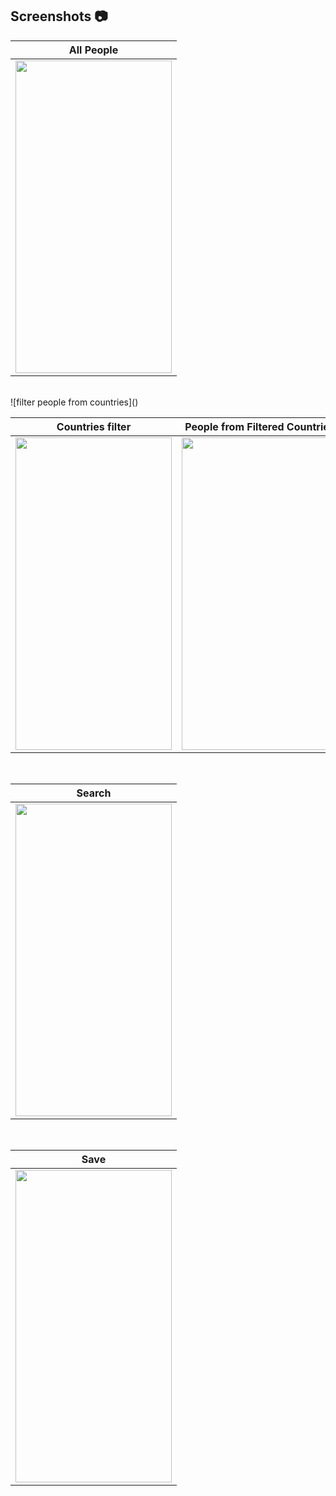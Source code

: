 ## Screenshots 📷

| All People |
| ---------- |
|<img src="https://github.com/ElmarShkrv/TayqaTechTask/assets/105628110/a27be199-14c8-4c57-8765-91644c679efb" width="250" height="500"/>|
</br>
![filter people from countries]()


| Countries filter | People from Filtered Countries |
| ---------------- | ------------------------------ |
|<img src="https://github.com/ElmarShkrv/TayqaTechTask/assets/105628110/008ac2be-8242-4e78-a36e-9e1ab69b2b44" width="250" height="500"/>|<img src="https://github.com/ElmarShkrv/TayqaTechTask/assets/105628110/1bb4fabd-6fba-4836-a6e6-81d770d81889" width="250" height="500"/>|

</br>

| Search |
| ------ |
|<img src="https://user-images.githubusercontent.com/105628110/194261916-09b27ebd-0192-4199-b5d3-f86846ffc252.png" width="250" height="500"/>|

</br>

| Save |
| ---- |
|<img src="https://user-images.githubusercontent.com/105628110/194262290-48e17e0c-9102-45e7-8c83-feb0eb47d6de.png" width="250" height="500"/>|

</br>
